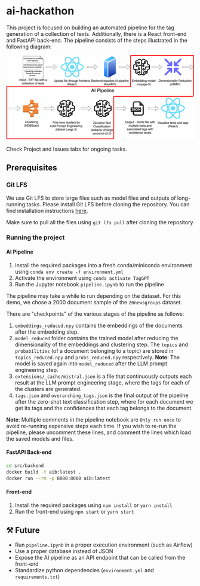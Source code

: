 # ai-hackathon

This project is focused on building an automated pipeline for the tag generation of a collection of texts. Additionally, there is a React front-end and FastAPI back-end. The pipeline consists of the steps illustrated in the following diagram:

![Complete pipeline](taggpt.drawio.svg)

Check Project and Issues tabs for ongoing tasks.

## Prerequisites

### Git LFS

We use Git LFS to store large files such as
model files and outputs of long-running tasks.
Please install Git LFS before cloning the repository.
You can find installation instructions [here](https://git-lfs.github.com/).

Make sure to pull all the files using `git lfs pull` after cloning the repository.

### Running the project

#### AI Pipeline

1. Install the required packages into a fresh conda/miniconda environment using `conda env create -f environment.yml`
2. Activate the environment using `conda activate TagGPT`
3. Run the Jupyter notebook `pipeline.ipynb` to run the pipeline

The pipeline may take a while to run depending on the dataset. For this demo, we chose a 2000 document sample of the `20newsgroups` dataset.

There are "checkpoints" of the various stages of the pipeline as follows:

1. `embeddings_reduced.npy` contains the embeddings of the documents after the embedding step.
2. `model_reduced` folder contains the trained model after reducing the dimensionality of the embeddings and clustering step.
The `topics` and `probabilities` (of a document belonging to a topic) are stored in `topics_reduced.npy` and `probs_reduced.npy` respectively.
**Note**: The model is saved again into `model_reduced` after the LLM prompt engineering step.
3. `extensions/_cache/mistral.json` is a file that continuously outputs each result at the LLM prompt engineering stage,
where the tags for each of the clusters are generated.
4. `tags.json` and `overarching_tags.json` is the final output of the pipeline after the zero-shot text classification step, where for each document we get its tags and the confidences that each tag belongs to the document.

**Note**: Multiple comments in the pipeline notebook are `Only run once` to avoid re-running expensive steps each time. If you wish to re-run the pipeline, please uncomment these lines, and comment the lines which load the saved models and files.

#### FastAPI Back-end

```bash
cd src/backend
docker build -t aib:latest .
docker run --rm -p 8080:8080 aib:latest
```

#### Front-end

1. Install the required packages using `npm install` or `yarn install`
2. Run the front-end using `npm start` or `yarn start`

## ⚒️ Future

- Run `pipeline.ipynb` in a proper execution environment (such as Airflow)
- Use a proper database instead of JSON
- Expose the AI pipeline as an API endpoint that can be called from the front-end
- Standardize python dependencies (`environment.yml` and `requirements.txt`)

